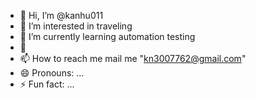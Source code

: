 - 👋 Hi, I’m @kanhu011
- 👀 I’m interested in traveling
- 🌱 I’m currently learning automation testing
- 💞
- 📫 How to reach me mail me "kn3007762@gmail.com"
- 😄 Pronouns: ...
- ⚡ Fun fact: ...

<!---
kanhu123-pro/kanhu123-pro is a ✨ special ✨ repository because its `README.md` (this file) appears on your GitHub profile.
You can click the Preview link to take a look at your changes.
--->
